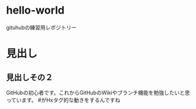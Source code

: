 # hello-world
gituhubの練習用レポジトリー

# 見出し
## 見出しその２
GitHubの初心者です。これからGitHubのWikiやブランチ機能を勉強したいと思っています。
#がHxタグ的な動きをするんですね

